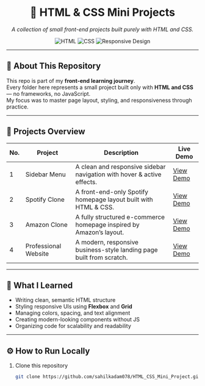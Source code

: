 <div align="center">

# 🎨 HTML & CSS Mini Projects
*A collection of small front-end projects built purely with HTML and CSS.*

![HTML](https://img.shields.io/badge/HTML5-E34F26?style=for-the-badge&logo=html5&logoColor=white)
![CSS](https://img.shields.io/badge/CSS3-1572B6?style=for-the-badge&logo=css3&logoColor=white)
![Responsive Design](https://img.shields.io/badge/Responsive-Design-blueviolet?style=for-the-badge&logo=csswizardry&logoColor=white)

</div>

---

## 🧱 About This Repository
This repo is part of my **front-end learning journey**.  
Every folder here represents a small project built only with **HTML and CSS** — no frameworks, no JavaScript.  
My focus was to master page layout, styling, and responsiveness through practice.

---

## 📂 Projects Overview

| No. | Project | Description | Live Demo |
|-----|---------|-------------|-----------|
| 1 | Sidebar Menu | A clean and responsive sidebar navigation with hover & active effects. | [View Demo](https://sahilkadam078.github.io/HTML_CSS_Mini_Project/Project_1/public/index.html) |
| 2 | Spotify Clone | A front-end-only Spotify homepage layout built with HTML & CSS. | [View Demo](https://sahilkadam078.github.io/HTML_CSS_Mini_Project/Project_2/public/index.html) |
| 3 | Amazon Clone | A fully structured e-commerce homepage inspired by Amazon’s layout. | [View Demo](https://sahilkadam078.github.io/HTML_CSS_Mini_Project/Project_3/public/index.html) |
| 4 | Professional Website | A modern, responsive business-style landing page built from scratch. | [View Demo](https://sahilkadam078.github.io/HTML_CSS_Mini_Project/Professional_Website/public/index.html) |

---

## 🧠 What I Learned
- Writing clean, semantic HTML structure  
- Styling responsive UIs using **Flexbox** and **Grid**  
- Managing colors, spacing, and text alignment  
- Creating modern-looking components without JS  
- Organizing code for scalability and readability  

---

## ⚙️ How to Run Locally
1. Clone this repository  
   ```bash
   git clone https://github.com/sahilkadam078/HTML_CSS_Mini_Project.git
